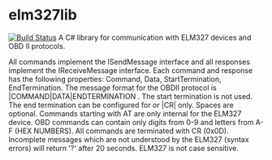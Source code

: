 elm327lib
=========

[![Build Status](https://travis-ci.org/cracker4o/elm327lib.svg?branch=master)](https://travis-ci.org/cracker4o/elm327lib)
A C# library for communication with ELM327 devices and OBD II protocols.

All commands implement the ISendMessage interface and all responses implement the IReceiveMessage interface. Each command and response has the following properties: Command, Data, StartTermination, EndTermination. The message format for the OBDII protocol is |COMMAND|DATA|ENDTERMINATION . The start termination is not used. The end termination can be configured for <CR><LF> or |CR| only. Spaces are optional. Commands starting with AT are only internal for the ELM327 device. OBD commands can contain only digits from 0-9 and letters from A-F (HEX NUMBERS). All commands are terminated with CR (0x0D). Incomplete messages which are not understood by the ELM327 (syntax errors) will return '?' after 20 seconds. ELM327 is not case sensitive.

